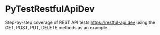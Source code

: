 # PyTestRestfulApiDev
Step-by-step coverage of REST API tests https://restful-api.dev using the GET, POST, PUT, DELETE methods as an example.
